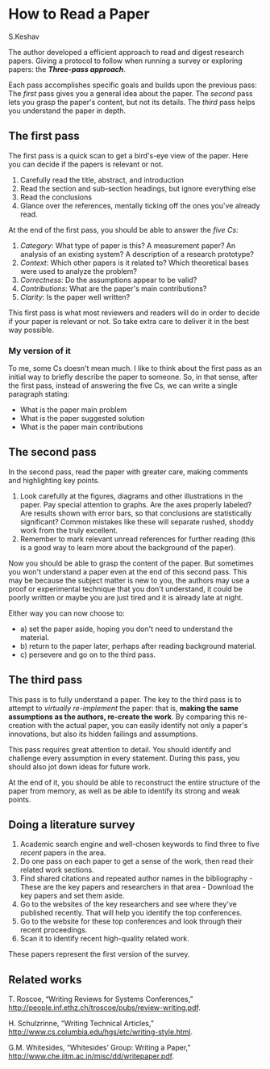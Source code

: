 # How to Read a Paper

S.Keshav

The author developed a efficient approach to read and digest research papers. Giving a protocol to follow when running a survey or exploring papers: the **_Three-pass approach_**.

Each pass accomplishes specific goals and builds upon the previous pass: The _first_ pass gives you a general idea about the paper. The _second_ pass lets you grasp the paper's content, but not its details. The _third_ pass helps you understand the paper in depth.

## The first pass

The first pass is a quick scan to get a bird's-eye view of the paper. Here you can decide if the papers is relevant or not.

1. Carefully read the title, abstract, and introduction
2. Read the section and sub-section headings, but ignore everything else
3. Read the conclusions
4. Glance over the references, mentally ticking off the ones you've already read.

At the end of the first pass, you should be able to answer the _five Cs_:

1. _Category_: What type of paper is this? A measurement paper? An analysis of an existing system? A description of a research prototype?
2. _Context_: Which other papers is it related to? Which theoretical bases were used to analyze the problem?
3. _Correctness_: Do the assumptions appear to be valid?
4. _Contributions_: What are the paper's main contributions?
5. _Clarity_: Is the paper well written?

This first pass is what most reviewers and readers will do in order to decide if your paper is relevant or not. So take extra care to deliver it in the best way possible.

### My version of it

To me, some Cs doesn't mean much. I like to think about the first pass as an initial way to briefly describe the paper to someone. So, in that sense, after the first pass, instead of answering the five Cs, we can write a single paragraph stating:

- What is the paper main problem
- What is the paper suggested solution
- What is the paper main contributions

## The second pass

In the second pass, read the paper with greater care, making comments and highlighting key points.

1. Look carefully at the figures, diagrams and other illustrations in the paper. Pay special attention to graphs. Are the axes properly labeled? Are results shown with error bars, so that conclusions are statistically significant? Common mistakes like these will separate rushed, shoddy work from the truly excellent.
2. Remember to mark relevant unread references for further reading (this is a good way to learn more about the background of the paper).

Now you should be able to grasp the content of the paper. But sometimes you won't understand a paper even at the end of this second pass. This may be because the subject matter is new to you, the authors may use a proof or experimental technique that you don't understand, it could be poorly written or maybe you are just tired and it is already late at night.

Either way you can now choose to:

- a) set the paper aside, hoping you don't need to understand the material.
- b) return to the paper later, perhaps after reading background material.
- c) persevere and go on to the third pass.

## The third pass

This pass is to fully understand a paper. The key to the third pass is to attempt to _virtually re-implement_ the paper: that is, **making the same assumptions as the authors, re-create the work**. By comparing this re-creation with the actual paper, you can easily identify not only a paper's innovations, but also its hidden failings and assumptions.

This pass requires great attention to detail. You should identify and challenge every assumption in every statement. During this pass, you should also jot down ideas for future work.

At the end of it, you should be able to reconstruct the entire structure of the paper from memory, as well as be able to identify its strong and weak points.

## Doing a literature survey

1. Academic search engine and well-chosen keywords to find three to five _recent_ papers in the area.
2. Do one pass on each paper to get a sense of the work, then read their related work sections.
3. Find shared citations and repeated author names in the bibliography - These are the key papers and researchers in that area - Download the key papers and set them aside.
4. Go to the websites of the key researchers and see where they've published recently. That will help you identify the top conferences.
5. Go to the website for these top conferences and look through their recent proceedings.
6. Scan it to identify recent high-quality related work.

These papers represent the first version of the survey.

## Related works

T. Roscoe, “Writing Reviews for Systems
Conferences,” <http://people.inf.ethz.ch/troscoe/pubs/review-writing.pdf>.

H. Schulzrinne, “Writing Technical Articles,” <http://www.cs.columbia.edu/hgs/etc/writing-style.html>.

G.M. Whitesides, “Whitesides’ Group: Writing a Paper,” <http://www.che.iitm.ac.in/misc/dd/writepaper.pdf>.
